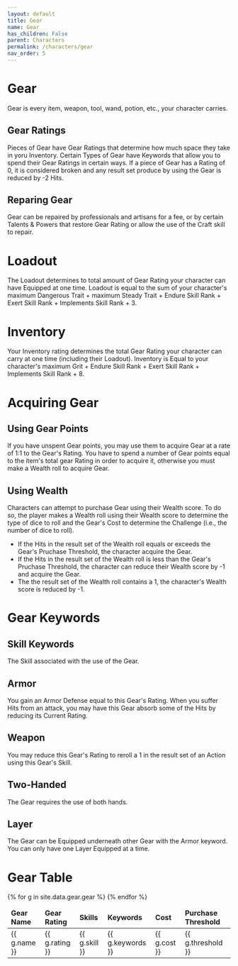 ```yaml
---
layout: default
title: Gear
name: Gear
has_children: False
parent: Characters
permalink: /characters/gear
nav_order: 5
---
```


# Gear
Gear is every item, weapon, tool, wand, potion, etc., your character carries.

## Gear Ratings
Pieces of Gear have Gear Ratings that determine how much space they take in yoru Inventory.  Certain Types of Gear have Keywords that allow you to spend their Gear Ratings in certain ways.  If a piece of Gear has a Rating of 0, it is considered broken and any result set produce by using the Gear is reduced by -2 Hits.

## Reparing Gear
Gear can be repaired by professionals and artisans for a fee, or by certain Talents & Powers that restore Gear Rating or allow the use of the Craft skill to repair.

# Loadout
The Loadout determines to total amount of Gear Rating your character can have Equipped at one time.
Loadout is equal to the sum of your character's maximum Dangerous Trait + maximum Steady Trait + Endure Skill Rank + Exert Skill Rank + Implements Skill Rank + 3.

# Inventory
Your Inventory rating determines the total Gear Rating your character can carry at one time (including their Loadout).
Inventory is Equal to your character's maximum Grit + Endure Skill Rank + Exert Skill Rank + Implements Skill Rank + 8.

# Acquiring Gear

## Using Gear Points
If you have unspent Gear points, you may use them to acquire Gear at a rate of 1:1 to the Gear's Rating.  You have to spend a number of Gear points equal to the item's total gear Rating in order to acquire it, otherwise you must make a Wealth roll to acquire Gear.

## Using Wealth
Characters can attempt to purchase Gear using their Wealth score.  To do so, the player makes a Wealth roll using their Wealth score to determine the type of dice to roll and the Gear's Cost to determine the Challenge (i.e., the number of dice to roll).
- If the Hits in the result set of the Wealth roll equals or exceeds the Gear's Pruchase Threshold, the character acquire the Gear.
- If the Hits in the result set of the Wealth roll is less than the Gear's Pruchase Threshold, the character can reduce their Wealth score by -1 and acquire the Gear.
- The the result set of the Wealth roll contains a 1, the character's Wealth score is reduced by -1.


# Gear Keywords

## Skill Keywords
The Skill associated with the use of the Gear.

## Armor
You gain an Armor Defense equal to this Gear's Rating.  When you suffer Hits from an attack, you may have this Gear absorb some of the Hits by reducing its Current Rating.

## Weapon
You may reduce this Gear's Rating to reroll a 1 in the result set of an Action using this Gear's Skill.

## Two-Handed
The Gear requires the use of both hands.

## Layer
The Gear can be Equipped underneath other Gear with the Armor keyword.  You can only have one Layer Equipped at a time.

# Gear Table



<table>
    <thead>
        <tr style="font-weight: bold;">
            <td>Gear Name</td>
            <td>Gear Rating</td>
            <td>Skills</td>
            <td>Keywords</td>
            <td>Cost</td>
            <td>Purchase Threshold</td>
        </tr>
    </thead>
    {% for g in site.data.gear.gear %}
    <tr>
        <td>{{ g.name }}</td>
        <td>{{ g.rating }}</td>
        <td>{{ g.skill }}</td>
        <td>{{ g.keywords }}</td>
        <td>{{ g.cost }}</td>
        <td>{{ g.threshold }}</td>
    </tr>
    {% endfor %}
</table>
    
